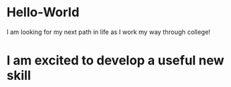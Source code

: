 # Hello-World
I am looking for my next path in life as I work my way through college!
<h1> I am excited to develop a useful new skill</h1>
